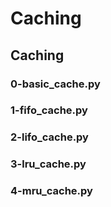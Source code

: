 # Caching
## Caching
### 0-basic_cache.py
### 1-fifo_cache.py
### 2-lifo_cache.py
### 3-lru_cache.py
### 4-mru_cache.py
